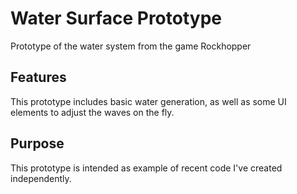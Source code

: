 # Water Surface Prototype
Prototype of the water system from the game Rockhopper

## Features
This prototype includes basic water generation, as well as some UI elements to adjust the waves on the fly.

## Purpose
This prototype is intended as example of recent code I've created independently.
